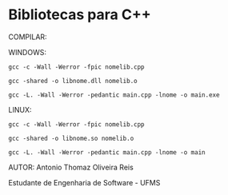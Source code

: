 # Bibliotecas para C++


COMPILAR:  

WINDOWS:
```
gcc -c -Wall -Werror -fpic nomelib.cpp

gcc -shared -o libnome.dll nomelib.o

gcc -L. -Wall -Werror -pedantic main.cpp -lnome -o main.exe
```

LINUX:
```
gcc -c -Wall -Werror -fpic nomelib.cpp

gcc -shared -o libnome.so nomelib.o

gcc -L. -Wall -Werror -pedantic main.cpp -lnome -o main
```

AUTOR: Antonio Thomaz Oliveira Reis

Estudante de Engenharia de Software - UFMS